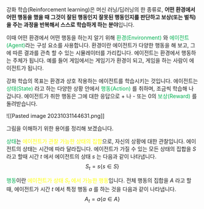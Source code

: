 강화 학습(Reinforcement learning)은 머신 러닝/딥러닝의 한 종류로, **어떤 환경에서 어떤 행동을 했을 때 그것이 잘된 행동인지 잘못된 행동인지를 판단하고 보상(또는 벌칙)을 주는 과정을 반복해서 스스로 학습하게 하는 분야**입니다.

이때 어떤 환경에서 어떤 행동을 하는지 알기 위해 <font color="#00b050">환경(Environment)</font> 와 <font color="#00b050">에이전트(Agent)</font>라는 구성 요소를 사용합니다. 환경이란 에이전트가 다양한 행동을 해 보고, 그에 따른 결과를 관측 할 수 있는 시뮬레이터를 가리킵니다. 에이전트는 환경에서 행동하는 주체가 됩니다. 예를 들어 게임에서는 게임기가 환경이 되고, 게임을 하는 사람이 에이전트가 됩니다.

강화 학습의 목표는 환경과 상호 작용하는 에이전트를 학습시키는 것입니다. 에이전트는 <font color="#00b050">상태(State)</font> 라고 하는 다양한 상황 안에서 <font color="#00b050">행동(Action)</font> 를 취하며, 조금씩 학습해 나갑니다. 에이전트가 취한 행동은 그에 대한 응답으로 + 나 - 또는 0의 <font color="#00b050">보상(Reward)</font> 를 돌려받습니다.

![[Pasted image 20231031144631.png]]

그림을 이해하기 위한 용어를 정리해 보겠습니다.

<font color="#00b050">상태</font>는 <font color="#ffff00">에이전트가 관찰 가능한 상태의 집합</font>으로, 자신의 상황에 대한 관찰입니다. 에이전트의 상태는 시간에 따라 달라집니다. 에이전트가 가질 수 있는 모든 상태의 집합을  $S$ 라고 할때 시간 $t$ 에서 에이전트의 상태 $s$ 는 다음과 같이 나타냅니다.
$$S_t = s \{s \in S\}$$


<font color="#00b050">행동</font>이란 <font color="#ffff00">에이전트가 상태 $S_t$ 에서 가능한 행동</font>입니다. 전체 행동의 집합을 $A$ 라고 할 때, 에이전트가 시간 $t$ 에서 특정 행동 $a$ 를 하는 것을 다음과 같이 나타냅니다.
$$A_t = a \{a \in A\}$$